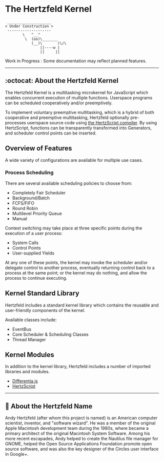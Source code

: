 # The Hertzfeld Kernel

```
 ____________________
< Under Construction >
 --------------------
        \   ^__^
         \  (oo)\_______
            (__)\       )\/\
                ||----w |
                ||     ||
```

Work in Progress : Some documentation may reflect planned features.

---

## :octocat: About the Hertzfeld Kernel

The Hertzfeld Kernel is a multitasking microkernel for JavaScript which enables concurrent execution of multiple functions. Userspace programs can be scheduled cooperatively and/or preemptively.

To implement voluntary preemptive multitasking, which is a hybrid of both cooperative and preemptive multitasking, Hertzfeld optionally pre-processes userspace source code using [the HertzScript compiler](https://github.com/Floofies/HertzScript). By using HertzScript, functions can be transparently transformed into Generators, and scheduler control points can be inserted.

## Overview of Features

A wide variety of configurations are available for multiple use cases.

### Process Scheduling

There are several available scheduling policies to choose from:
- Completely Fair Scheduler
- Background/Batch
- FCFS/FIFO
- Round Robin
- Multilevel Priority Queue
- Manual

Context switching may take place at three specific points during the execution of a user process:
- System Calls
- Control Points
- User-supplied Yields

At any one of these points, the kernel may invoke the scheduler and/or delegate control to another process, eventually returning control back to a process at the same point; or the kernel may do nothing, and allow the process to continue executing.

## Kernel Standard Library

Hertzfeld includes a standard kernel library which contains the reusable and user-friendly components of the kernel.

Available classes include:
- EventBus
- Core Scheduler & Scheduling Classes
- Thread Manager

## Kernel Modules

In addition to the kernel library, Hertzfeld includes a number of imported libraries and modules.
- [Differentia.js](https://github.com/Floofies/Differentia.js)
- [HertzScript](https://github.com/Floofies/HertzScript)

---

## :man: About the Hertzfeld Name

Andy Hertzfeld (after whom this project is named) is an American computer scientist, inventor, and "software wizard". He was a member of the original Apple Macintosh development team during the 1980s, where became a primary architect of the original Macintosh System Software. Among his more recent escapades, Andy helped to create the Nautilus file manager for GNOME, helped the Open Source Applications Foundation promote open source software, and was also the key designer of the Circles user interface in Google+.